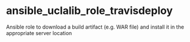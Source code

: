 # ansible_uclalib_role_travisdeploy
Ansible role to download a build artifact (e.g. WAR file) and install it in the appropriate server location
